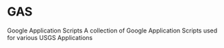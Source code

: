 # GAS
Google Application Scripts
A collection of Google Application Scripts used for various USGS Applications
